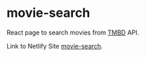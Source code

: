 # movie-search
React page to search movies from [TMBD](https://www.themoviedb.org) API.

Link to Netlify Site [movie-search](https://vigorous-morse-5dfc42.netlify.app/).
